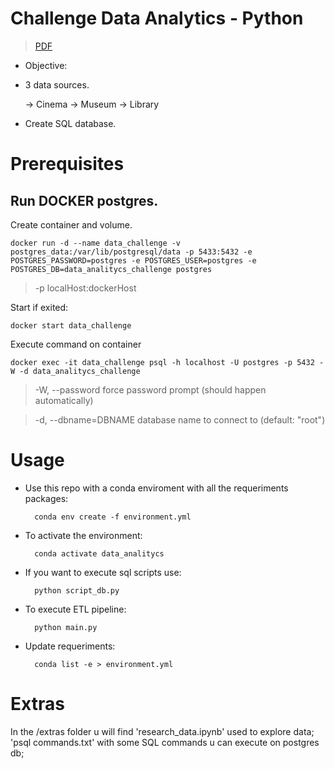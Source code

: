 # Challenge Data Analytics - Python 
> [PDF](https://drive.google.com/file/d/1ZxBnjsof8yCZx1JVLVaq5DbRjvIIvfJs/view)

- Objective:

* 3 data sources.

    -> Cinema
    -> Museum
    -> Library

* Create SQL database.


# Prerequisites 


## Run DOCKER postgres.

Create container and volume.

    docker run -d --name data_challenge -v postgres_data:/var/lib/postgresql/data -p 5433:5432 -e POSTGRES_PASSWORD=postgres -e POSTGRES_USER=postgres -e POSTGRES_DB=data_analitycs_challenge postgres

>-p localHost:dockerHost

Start if exited:

    docker start data_challenge

Execute command on container

    docker exec -it data_challenge psql -h localhost -U postgres -p 5432 -W -d data_analitycs_challenge

> -W, --password           force password prompt (should happen automatically)

> -d, --dbname=DBNAME      database name to connect to (default: "root")


# Usage

* Use this repo with a conda enviroment with all the requeriments packages:

        conda env create -f environment.yml
    
* To activate the environment:
    
        conda activate data_analitycs

* If you want to execute sql scripts use:

        python script_db.py
    
* To execute ETL pipeline:

        python main.py
    
    
* Update requeriments:

        conda list -e > environment.yml


# Extras

In the /extras folder u will find 'research_data.ipynb' used to explore data; 'psql commands.txt' with some SQL commands u can execute on postgres db;

